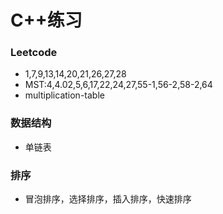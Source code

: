 # C++练习
### Leetcode
- 1,7,9,13,14,20,21,26,27,28
- MST:4,4.02,5,6,17,22,24,27,55-1,56-2,58-2,64
- multiplication-table
### 数据结构
- 单链表
### 排序
- 冒泡排序，选择排序，插入排序，快速排序
